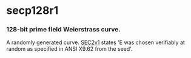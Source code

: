 # secp128r1
### 128-bit prime field Weierstrass curve.

A randomly generated curve. [SEC2v1](https://www.secg.org/SEC2-Ver-1.0.pdf) states 'E was chosen verifiably at random as specified in ANSI X9.62 from the seed'.
